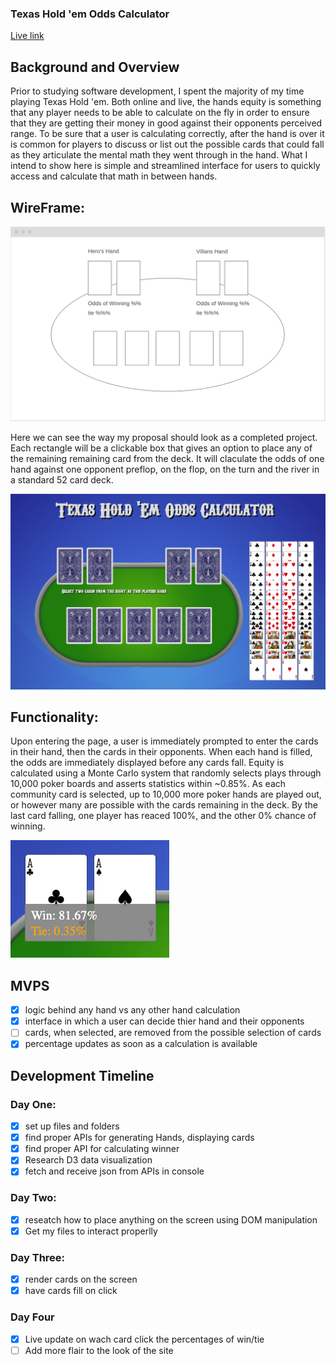 ### Texas Hold 'em Odds Calculator

[Live link]( https://speneki.github.io/Texas-Hold-em-odds-calculator/)

## Background and Overview

Prior to studying software development, I spent the majority of my time playing Texas Hold 'em. Both online and live, the hands equity is something that any player needs to be able to calculate on the fly in order to ensure that they are getting their money in good against their opponents perceived range. To be sure that a user is calculating correctly, after the hand is over it is common for players to discuss or list out the possible cards that could fall as they articulate the mental math they went through in the hand. What I intend to show here is simple and streamlined interface for users to quickly access and calculate that math in between hands.

## WireFrame: 

![wireframe](https://github.com/Speneki/Texas-Hold-em-odds-calculator/blob/master/src/assets/wireframe.png)

Here we can see the way my proposal should look as a completed project. Each rectangle will be a clickable box that gives an option to place any of the remaining remaining card from the deck. It will claculate the odds of one hand against one opponent preflop, on the flop, on the turn and the river in a standard 52 card deck.


![functioningApp](https://github.com/Speneki/Texas-Hold-em-odds-calculator/blob/master/src/assets/5HfIcdpnSi.gif)

## Functionality: 
  Upon entering the page, a user is immediately prompted to enter the cards in their hand, then the cards in their opponents. When each hand is filled, the odds are immediately displayed before any cards fall. Equity is calculated using a Monte Carlo system that randomly selects plays through 10,000 poker boards and asserts statistics within ~0.85%. As each community card is selected, up to 10,000 more poker hands are played out, or however many are possible with the cards remaining in the deck. By the last card falling, one player has reaced 100%, and the other 0% chance of winning.
  
![percentages](https://github.com/Speneki/Texas-Hold-em-odds-calculator/blob/master/src/assets/Screen%20Shot%202019-08-19%20at%209.33.36%20AM.png)

  
## MVPS
  - [x] logic behind any hand vs any other hand calculation 
  - [x] interface in which a user can decide thier hand and their opponents
  - [ ] cards, when selected, are removed from the possible selection of cards
  - [x] percentage updates as soon as a calculation is available
  
## Development Timeline

  ### Day One: 
  - [x] set up files and folders
  - [x] find proper APIs for generating Hands, displaying cards
  - [x] find proper API for calculating winner
  - [x] Research D3 data visualization
  - [x] fetch and receive json from APIs in console
  
  ### Day Two: 
  - [x] reseatch how to place anything on the screen using DOM manipulation
  - [x] Get my files to interact properlly 
  
  ### Day Three:
  - [x] render cards on the screen
  - [x] have cards fill on click
  
  ### Day Four
  - [x] Live update on wach card click the percentages of win/tie
  - [ ] Add more flair to the look of the site
